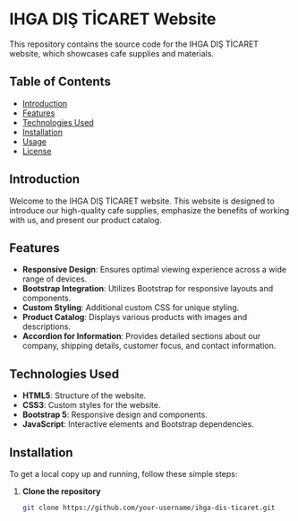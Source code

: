 # IHGA DIŞ TİCARET Website

This repository contains the source code for the IHGA DIŞ TİCARET website, which showcases cafe supplies and materials.

## Table of Contents
- [Introduction](#introduction)
- [Features](#features)
- [Technologies Used](#technologies-used)
- [Installation](#installation)
- [Usage](#usage)
- [License](#license)

## Introduction
Welcome to the IHGA DIŞ TİCARET website. This website is designed to introduce our high-quality cafe supplies, emphasize the benefits of working with us, and present our product catalog. 

## Features
- **Responsive Design**: Ensures optimal viewing experience across a wide range of devices.
- **Bootstrap Integration**: Utilizes Bootstrap for responsive layouts and components.
- **Custom Styling**: Additional custom CSS for unique styling.
- **Product Catalog**: Displays various products with images and descriptions.
- **Accordion for Information**: Provides detailed sections about our company, shipping details, customer focus, and contact information.

## Technologies Used
- **HTML5**: Structure of the website.
- **CSS3**: Custom styles for the website.
- **Bootstrap 5**: Responsive design and components.
- **JavaScript**: Interactive elements and Bootstrap dependencies.

## Installation
To get a local copy up and running, follow these simple steps:

1. **Clone the repository**
   ```bash
   git clone https://github.com/your-username/ihga-dis-ticaret.git
